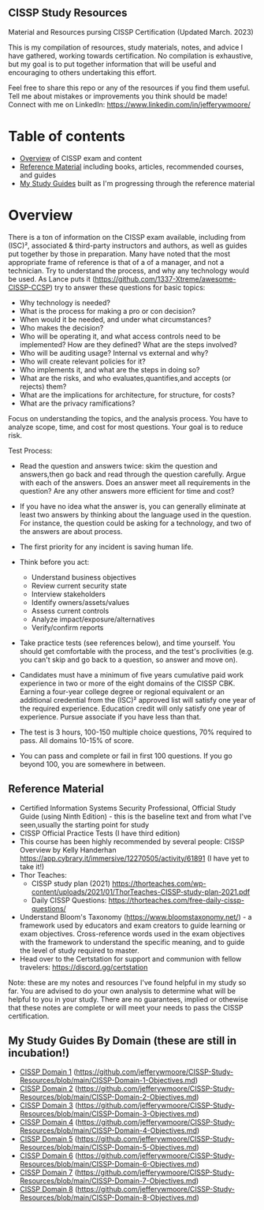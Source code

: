 ## CISSP Study Resources
Material and Resources pursing CISSP Certification (Updated March. 2023)

This is my compilation of resources, study materials, notes, and advice I have gathered, working towards certification.
No compilation is exhaustive, but my goal is to put together information that will be useful and encouraging to others undertaking this effort.

Feel free to share this repo or any of the resources if you find them useful.
Tell me about mistakes or improvements you think should be made!
Connect with me on LinkedIn: https://www.linkedin.com/in/jefferywmoore/

# Table of contents
- [Overview](#overview) of CISSP exam and content
- [Reference Material](#reference-material) including books, articles, recommended courses, and guides
- [My Study Guides](#my-study-guides) built as I'm progressing through the reference material

# Overview
There is a ton of information on the CISSP exam available, including from (ISC)², associated & third-party instructors and authors, as well as guides put together by those in preparation.
Many have noted that the most appropriate frame of reference is that of a of a manager, and not a technician. Try to understand the process, and why any technology would be used. As Lance puts it (https://github.com/1337-Xtreme/awesome-CISSP-CCSP) try to answer these questions for basic topics:
- Why technology is needed?
- What is the process for making a pro or con decision?
- When would it be needed, and under what circumstances?
- Who makes the decision?
- Who will be operating it, and what access controls need to be implemented? How are they defined? What are the steps involved?
- Who will be auditing usage? Internal vs external and why?
- Who will create relevant policies for it?
- Who implements it, and what are the steps in doing so?
- What are the risks, and who evaluates,quantifies,and accepts (or rejects) them?
- What are the implications for architecture, for structure, for costs?
- What are the privacy ramifications?

Focus on understanding the topics, and the analysis process.
You have to analyze scope, time, and cost for most questions. Your goal is to reduce risk.

Test Process:
- Read the question and answers twice: skim the question and answers,then go back and read through the question carefully. Argue with each of the answers. Does an answer meet all requirements in the question? Are any other answers more efficient for time and cost?
- If you have no idea what the answer is, you can generally eliminate at least two answers by thinking about the language used in the question. For instance, the question could be asking for a technology, and two of the answers are about process.
- The first priority for any incident is saving human life.
- Think before you act: 
  - Understand business objectives
  - Review current security state
  - Interview stakeholders
  - Identify owners/assets/values
  - Assess current controls
  - Analyze impact/exposure/alternatives
  - Verify/confirm reports

- Take practice tests (see references below), and time yourself. You should get comfortable with the process, and the test's proclivities (e.g. you can't skip and go back to a question, so answer and move on).
- Candidates must have a minimum of five years cumulative paid work experience in two or more of the eight domains of the CISSP CBK. Earning a four-year college degree or regional equivalent or an additional credential from the (ISC)² approved list will satisfy one year of the required experience. Education credit will only satisfy one year of experience. Pursue associate if you have less than that.
- The test is 3 hours, 100-150 multiple choice questions, 70% required to pass. All domains 10-15% of score.
- You can pass and complete or fail in first 100 questions. If you go beyond 100, you are somewhere in between.

## Reference Material
- Certified Information Systems Security Professional, Official Study Guide (using Ninth Edition) - this is the baseline text and from what I've seen,usually the starting point for study
- CISSP Official Practice Tests (I have third edition)
- This course has been highly recommended by several people: CISSP Overview by Kelly Handerhan https://app.cybrary.it/immersive/12270505/activity/61891 (I have yet to take it!)
- Thor Teaches:
  - CISSP study plan (2021) https://thorteaches.com/wp-content/uploads/2021/01/ThorTeaches-CISSP-study-plan-2021.pdf
  - Daily CISSP Questions: https://thorteaches.com/free-daily-cissp-questions/
- Understand Bloom's Taxonomy (https://www.bloomstaxonomy.net/) - a framework used by educators and exam creators to guide learning or exam objectives. Cross-reference words used in the exam objectives with the framework to understand the specific meaning, and to guide the level of study required to master.
- Head over to the Certstation for support and communion with fellow travelers: https://discord.gg/certstation

Note: these are my notes and resources I've found helpful in my study so far. You are advised to do your own analysis to determine what will be helpful to you in your study. There are no guarantees, implied or othewise that these notes are complete or will meet your needs to pass the CISSP certification.

## My Study Guides By Domain (these are still in incubation!)
- [CISSP Domain 1](CISSP-Domain-1-Objectives.md) (https://github.com/jefferywmoore/CISSP-Study-Resources/blob/main/CISSP-Domain-1-Objectives.md)
- [CISSP Domain 2](CISSP-Domain-2-Objectives.md) (https://github.com/jefferywmoore/CISSP-Study-Resources/blob/main/CISSP-Domain-2-Objectives.md)
- [CISSP Domain 3](CISSP-Domain-3-Objectives.md) (https://github.com/jefferywmoore/CISSP-Study-Resources/blob/main/CISSP-Domain-3-Objectives.md)
- [CISSP Domain 4](CISSP-Domain-4-Objectives.md) (https://github.com/jefferywmoore/CISSP-Study-Resources/blob/main/CISSP-Domain-4-Objectives.md)
- [CISSP Domain 5](CISSP-Domain-5-Objectives.md) (https://github.com/jefferywmoore/CISSP-Study-Resources/blob/main/CISSP-Domain-5-Objectives.md)
- [CISSP Domain 6](CISSP-Domain-6-Objectives.md) (https://github.com/jefferywmoore/CISSP-Study-Resources/blob/main/CISSP-Domain-6-Objectives.md)
- [CISSP Domain 7](CISSP-Domain-7-Objectives.md) (https://github.com/jefferywmoore/CISSP-Study-Resources/blob/main/CISSP-Domain-7-Objectives.md)
- [CISSP Domain 8](CISSP-Domain-8-Objectives.md) (https://github.com/jefferywmoore/CISSP-Study-Resources/blob/main/CISSP-Domain-8-Objectives.md)

